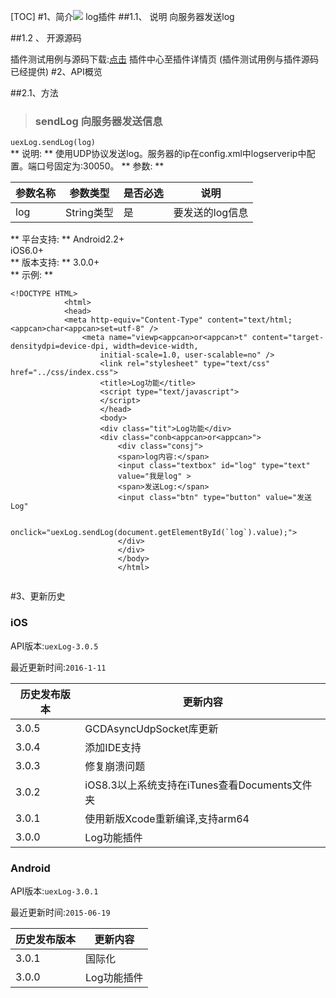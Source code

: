 [TOC]
 #1、简介[![](http://appcan-download.oss-cn-beijing.aliyuncs.com/%E5%85%AC%E6%B5%8B%2Fgf.png)]() 
log插件
##1.1、 说明
向服务器发送log

 
##1.2 、 开源源码

插件测试用例与源码下载:[点击](http://plugin.appcan.cn/details.html?id=178_index) 插件中心至插件详情页 (插件测试用例与插件源码已经提供)
 #2、API概览

 
##2.1、方法

> ### 			sendLog		向服务器发送信息		

`uexLog.sendLog(log)`					
**			说明:		**
使用UDP协议发送log。服务器的ip在config.xml中logserverip中配置。端口号固定为:30050。
**  			参数:		**

|  参数名称 | 参数类型  | 是否必选  |  说明 |
| ----- | ----- | ----- | ----- |
|  log | String类型 | 是 | 要发送的log信息 |
 
**  			平台支持:		**
Android2.2+					
iOS6.0+					
**  			版本支持:		**
3.0.0+					
**		示例:		**

```
<!DOCTYPE HTML>
            <html>
            <head>
            <meta http-equiv="Content-Type" content="text/html; <appcan>char<appcan>set=utf-8" />
                <meta name="viewp<appcan>or<appcan>t" content="target-densitydpi=device-dpi, width=device-width,
                    initial-scale=1.0, user-scalable=no" />
                    <link rel="stylesheet" type="text/css" href="../css/index.css">
                    <title>Log功能</title>
                    <script type="text/javascript">
                    </script>
                    </head>
                    <body>
                    <div class="tit">Log功能</div>
                    <div class="conb<appcan>or<appcan>">
                        <div class="consj">
                        <span>log内容:</span>
                        <input class="textbox" id="log" type="text"
                        value="我是log" >
                        <span>发送Log:</span>
                        <input class="btn" type="button" value="发送Log"
                        
                        onclick="uexLog.sendLog(document.getElementById(`log`).value);">
                        </div>
                        </div>
                        </body>
                        </html>
                    
```
#3、更新历史

### iOS

API版本:`uexLog-3.0.5`

最近更新时间:`2016-1-11`

| 历史发布版本 | 更新内容 |
| ----- | ----- |
| 3.0.5 | GCDAsyncUdpSocket库更新 |
| 3.0.4 | 添加IDE支持 |
| 3.0.3 | 修复崩溃问题 |
| 3.0.2 | iOS8.3以上系统支持在iTunes查看Documents文件夹 |
| 3.0.1 | 使用新版Xcode重新编译,支持arm64 |
| 3.0.0 | Log功能插件 |

### Android

API版本:`uexLog-3.0.1`

最近更新时间:`2015-06-19`

| 历史发布版本 | 更新内容 |
| ----- | ----- |
| 3.0.1 | 国际化 |
| 3.0.0 | Log功能插件 |
